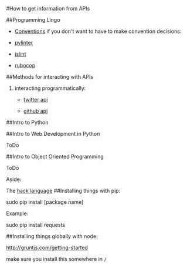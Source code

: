 #How to get information from APIs

##Programming Lingo

* [Conventions](http://www.joelonsoftware.com/articles/Wrong.html)
	if you don't want to have to make convention decisions:

* [pylinter](http://www.pylint.org/)  

* [jslint](http://www.jslint.com/)

* [rubocop](https://github.com/bbatsov/rubocop)



##Methods for interacting with APIs

1. interacting programmatically:
	* [twitter api](https://twython.readthedocs.org/en/latest/)
	
	* [github api](https://developer.github.com/libraries/)


##Intro to Python


##Intro to Web Development in Python

ToDo

##Intro to Object Oriented Programming

ToDo

Aside:

The [hack language](http://hacklang.org/)
##Installing things with pip:

sudo pip install [package name]

Example:

sudo pip install requests

##Installing things globally with node:

http://gruntjs.com/getting-started

make sure you install this somewhere in `/`